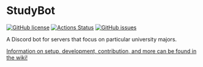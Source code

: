 # StudyBot
[![GitHub license](https://img.shields.io/badge/license-Apache%202-blue.svg)](https://raw.githubusercontent.com/MitchTalmadge/StudyBot/master/LICENSE)
[![Actions Status](https://github.com/MitchTalmadge/StudyBot/workflows/CI/badge.svg)](https://github.com/MitchTalmadge/StudyBot/actions)
[![GitHub issues](https://img.shields.io/github/issues/MitchTalmadge/StudyBot.svg)](https://github.com/MitchTalmadge/StudyBot/issues)

A Discord bot for servers that focus on particular university majors.

[Information on setup, development, contribution, and more can be found in the wiki!](https://github.com/MitchTalmadge/StudyBot/wiki)
